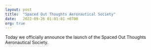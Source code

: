 ```yaml
---
layout: post
title:  "Spaced Out Thoughts Aeronautical Society"
date:   2022-09-26 01:01:01 +0700
org: true
---
```


Today we officially announce the launch of the Spaced Out Thoughts Aeronautical Society.

